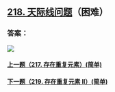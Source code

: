 ## [218. 天际线问题](https://leetcode-cn.com/problems/the-skyline-problem/)（困难）





### 答案：



![](https://img-blog.csdnimg.cn/20200807155236311.png)

#### [上一题（217. 存在重复元素）(简单)](https://github.com/sdwwld/leetCode/blob/master/src/main/java/com/wld/java/leetcode/leetCode0217.md)

#### [下一题（219. 存在重复元素 II）(简单)](https://github.com/sdwwld/leetCode/blob/master/src/main/java/com/wld/java/leetcode/leetCode0219.md)